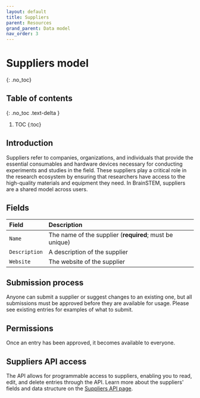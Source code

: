 ```yaml
---
layout: default
title: Suppliers
parent: Resources
grand_parent: Data model
nav_order: 3
---
```


# Suppliers model
{: .no_toc}

## Table of contents
{: .no_toc .text-delta }

1. TOC
{:toc}

## Introduction

Suppliers refer to companies, organizations, and individuals that provide the essential consumables and hardware devices necessary for conducting experiments and studies in the field. These suppliers play a critical role in the research ecosystem by ensuring that researchers have access to the high-quality materials and equipment they need. In BrainSTEM, suppliers are a shared model across users.

## Fields

| Field | Description |
|:------|:------------|
| `Name` | The name of the supplier (**required**; must be unique) |
| `Description` | A description of the supplier |
| `Website` | The website of the supplier |

## Submission process

Anyone can submit a supplier or suggest changes to an existing one, but all submissions must be approved before they are available for usage. Please see existing entries for examples of what to submit.

## Permissions

Once an entry has been approved, it becomes available to everyone.

## Suppliers API access

The API allows for programmable access to suppliers, enabling you to read, edit, and delete entries through the API. Learn more about the suppliers' fields and data structure on the [Suppliers API page]({{"api/resources/supplier/"|absolute_url}}).